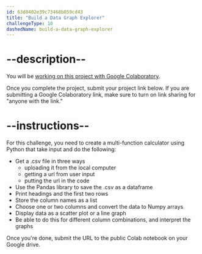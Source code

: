 ```yaml
---
id: 63d8402e39c73468b059cd43
title: "Build a Data Graph Explorer"
challengeType: 10
dashedName: build-a-data-graph-explorer
---
```


# --description--

You will be <a href="https://colab.research.google.com/#create=true" target="_blank" rel="noopener noreferrer nofollow">working on this project with Google Colaboratory</a>.

Once you complete the project, submit your project link below. If you are submitting a Google Colaboratory link, make sure to turn on link sharing for "anyone with the link."

# --instructions--

For this challenge, you need to create a multi-function calculator using Python that take input and do the following:

- Get a .csv file in three ways
  - uploading it from the local computer
  - getting a url from user input
  - putting the url in the code
- Use the Pandas library to save the .csv as a dataframe
- Print headings and the first two rows
- Store the column names as a list
- Choose one or two columns and convert the data to Numpy arrays
- Display data as a scatter plot or a line graph
- Be able to do this for different column combinations, and interpret the graphs

Once you're done, submit the URL to the public Colab notebook on your Google drive.

